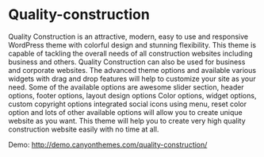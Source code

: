 # Quality-construction

Quality Construction is an attractive, modern, easy to use and responsive WordPress theme with colorful design and stunning flexibility. This theme is capable of tackling the overall needs of all construction websites including business and others. Quality Construction can also be used for business and corporate websites. The advanced theme options and available various widgets with drag and drop features will help to customize your site as your need. Some of the available options are awesome slider section, header options, footer options, layout design options Color options, widget options, custom copyright options integrated social icons using menu, reset color option and lots of other available options will allow you to create unique website as you want. This theme will help you to create very high quality construction website easily with no time at all. 

Demo: http://demo.canyonthemes.com/quality-construction/